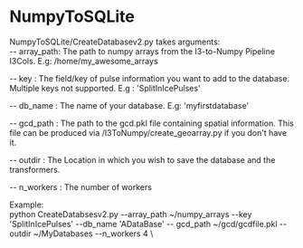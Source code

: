 # NumpyToSQLite




NumpyToSQLite/CreateDatabasev2.py takes arguments: \
  -- array_path: The path to numpy arrays from the I3-to-Numpy Pipeline I3Cols. E.g: /home/my_awesome_arrays 
  
  -- key       : The field/key of pulse information you want to add to the database. Multiple keys not supported. E.g : 'SplitInIcePulses'
  
  -- db_name   : The name of your database. E.g: 'myfirstdatabase' 
  
  -- gcd_path  : The path to the gcd.pkl file containing spatial information. This file can be produced via /I3ToNumpy/create_geoarray.py if you don't have it.  
  
  -- outdir    : The Location in which you wish to save the database and the transformers.  
  
  -- n_workers : The number of workers 
  
  Example:    
  python CreateDatabsesv2.py --array_path ~/numpy_arrays --key 'SplitInIcePulses' --db_name 'ADataBase' -- gcd_path ~/gcd/gcdfile.pkl --outdir ~/MyDatabases --n_workers 4 \
  
